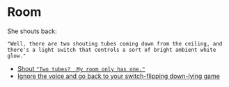 Room
====

She shouts back:

`"Well, there are two shouting tubes coming down from the ceiling, and there's
a light switch that controls a sort of bright ambient white glow."`

* [Shout `"Two tubes?  My room only has one."`](p0s0conv5.html)
* [Ignore the voice and go back to your switch-flipping down-lying game](p0s0light.html)
